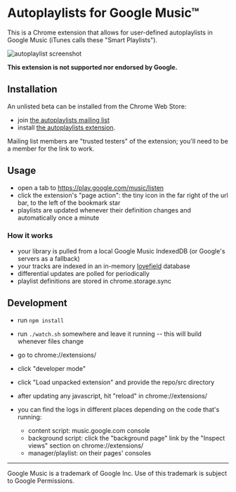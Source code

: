 # Autoplaylists for Google Music™

This is a Chrome extension that allows for user-defined autoplaylists in Google Music (iTunes calls these "Smart Playlists").

![autoplaylist screenshot](https://i.imgur.com/NQlu84kl.png)

**This extension is not supported nor endorsed by Google.**

## Installation
An unlisted beta can be installed from the Chrome Web Store:
* join [the autoplaylists mailing list](https://groups.google.com/forum/#!forum/autoplaylists-for-google-music)
* install [the autoplaylists extension](https://chrome.google.com/webstore/detail/autoplaylists-for-google/blbompphddfibggfmmfcgjjoadebinem).
 
Mailing list members are "trusted testers" of the extension; you'll need to be a member for the link to work.

## Usage

* open a tab to https://play.google.com/music/listen
* click the extension's "page action": the tiny icon in the far right of the url bar, to the left of the bookmark star
* playlists are updated whenever their definition changes and automatically once a minute

### How it works
* your library is pulled from a local Google Music IndexedDB (or Google's servers as a fallback)
* your tracks are indexed in an in-memory [lovefield](https://github.com/google/lovefield) database
* differential updates are polled for periodically
* playlist definitions are stored in chrome.storage.sync

## Development
* run `npm install`
* run `./watch.sh` somewhere and leave it running -- this will build whenever files change
* go to chrome://extensions/
* click "developer mode"
* click "Load unpacked extension" and provide the repo/src directory
* after updating any javascript, hit "reload" in chrome://extensions/
* you can find the logs in different places depending on the code that's running:

    * content script: music.google.com console
    * background script: click the "background page" link by the "Inspect views" section on chrome://extensions/
    * manager/playlist: on their pages' consoles

---
Google Music is a trademark of Google Inc. Use of this trademark is subject to Google Permissions.
